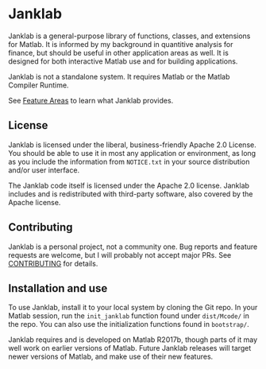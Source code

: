 # Janklab

Janklab is a general-purpose library of functions, classes, and extensions for Matlab. It is informed by my background in quantitive analysis for finance, but should be useful in other application areas as well. It is designed for both interactive Matlab use and for building applications.

Janklab is not a standalone system. It requires Matlab or the Matlab Compiler Runtime.

See [Feature Areas](doc/Feature_Areas.md) to learn what Janklab provides.

##  License

Janklab is licensed under the liberal, business-friendly Apache 2.0 License. You should be able to use it in most any application or environment, as long as you include the information from `NOTICE.txt` in your source distribution and/or user interface.

The Janklab code itself is licensed under the Apache 2.0 license. Janklab includes and is redistributed with third-party software, also covered by the Apache license.

##  Contributing

Janklab is a personal project, not a community one. Bug reports and feature requests are welcome, but I will probably not accept major PRs. See [CONTRIBUTING](.github/CONTRIBUTING.md) for details.

##  Installation and use

To use Janklab, install it to your local system by cloning the Git repo. In your Matlab session, run the `init_janklab` function found under `dist/Mcode/` in the repo. You can also use the initialization functions found in `bootstrap/`.

Janklab requires and is developed on Matlab R2017b, though parts of it may well work on earlier versions of Matlab. Future Janklab releases will target newer versions of Matlab, and make use of their new features.
